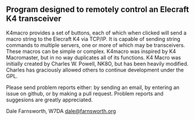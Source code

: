 ## Program designed to remotely control an Elecraft K4 transceiver

K4macro provides a set of buttons, each of which when clicked will
send a macro string to the Elecraft K4 via TCP/IP.  It is capable
of sending string commands to multiple servers, one or more of which
may be transceivers. These macros can be simple or complex. K4macro
was inspired by K4 Macromaster, but in no way duplicates all of its
functions. K4 Macro was initially created by Charles W. Powell, NK8O,
but has been heavily modified. Charles has graciously allowed others
to continue development under the GPL.

Please send problem reports either: by sending an email, by entering
an issue on github, or by making a pull request. Problem reports and
suggesions are greatly appreciated.

Dale Farnsworth, W7DA
dale@farnsworth.org

